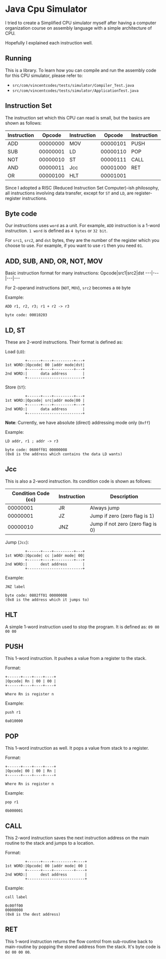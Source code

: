 # Java Cpu Simulator
I tried to create a Simplified CPU simulator myself after having a computer organization course on assembly language with a simple architecture of CPU.

Hopefully I explained each instruction well.

## Running
This is a library. To learn how you can compile and run the assembly code for this CPU simulator, please
refer to: 
- `src/com/vincentcodes/tests/simulator/Compiler_Test.java`
- `src/com/vincentcodes/tests/simulator/ApplicationTest.java`

## Instruction Set
The instruction set which this CPU can read is small, but the basics are shown as follows:

Instruction | Opcode | Instruction | Opcode | Instruction | Opcode
---|---|---|---|---|---
ADD | 00000000 | MOV | 00000101 | PUSH | 00001010
SUB | 00000001 | LD  | 00000110 | POP  | 00001011
NOT | 00000010 | ST  | 00000111 | CALL | 00001100
AND | 00000011 | Jcc | 00001000 | RET  | 00001101
OR  | 00000100 | HLT | 00001001 | 

Since I adopted a RISC (Reduced Instruction Set Computer)-ish philosophy, all instructions involving data transfer, except for `ST` and `LD`, are register-register instructions.

## Byte code
Our instructions uses `word` as a unit. For example, `ADD` instruction is a 1-word instruction. `1 word` is defined as `4 bytes` or `32 bit`.

For `src1`, `src2`, and `dst` bytes, they are the number of the register which you choose to use. For example, if you want to use `r1` then you need `01`.

## ADD, SUB, AND, OR, NOT, MOV
Basic instruction format for many instructions:
Opcode|src1|src2|dst
---|---|---|---

For 2-operand instructions (`NOT`, `MOV`), `src2` becomes a `00` byte

Example:
```
ADD r1, r2, r3; r1 + r2 -> r3

byte code: 00010203
```

## LD, ST
These are 2-word instructions. Their format is defined as:

Load (`LD`):
```
         +------+----+---------+---+
1st WORD:|Opcode| 00 |addr mode|dst|
         +------+----+---------+---+
2nd WORD:|      data address       |
         +-------------------------+
```

Store (`ST`):
```
         +------+----+---------+---+
1st WORD:|Opcode| src|addr mode|00 |
         +------+----+---------+---+
2nd WORD:|      data address       |
         +-------------------------+
```

**Note**: Currently, we have absolute (direct) addressing mode only (`0xff`)

Example:
```
LD addr, r1 ; addr -> r3

byte code: 0600ff01 00000008 
(0x8 is the address which contains the data LD wants)
```

## Jcc
This is also a 2-word instruction. Its condition code is shown as follows:

Condition Code (cc)|Instruction|Description
---|---|---
00000001| JR  | Always jump
00000001| JZ  | Jump if zero (zero flag is 1)
00000010| JNZ | Jump if not zero (zero flag is 0)

Jump (`Jcc`):
```
         +------+----+---------+---+
1st WORD:|Opcode| cc |addr mode| 00|
         +------+----+---------+---+
2nd WORD:|      dest address       |
         +-------------------------+
```

Example:
```
JNZ label

byte code: 0802ff01 00000008
(0x8 is the address which it jumps to)
```

## HLT
A simple 1-word instruction used to stop the program. It is defined as: `09 00 00 00`

## PUSH
This 1-word instruction. It pushes a value from a register to the stack.

Format:
```
+------+----+----+----+
|Opcode| Rn | 00 | 00 |
+------+----+----+----+

Where Rn is register n
```

Example:
```
push r1

0a010000
```

## POP
This 1-word instruction as well. It pops a value from stack to a register.

Format:
```
+------+----+----+----+
|Opcode| 00 | 00 | Rn |
+------+----+----+----+

Where Rn is register n
```

Example:
```
pop r1

0b000001
```

## CALL
This 2-word instruction saves the next instruction address on the main routine to the stack and jumps to a location.

Format:
```
         +------+----+---------+----+
1st WORD:|Opcode| 00 |addr mode| 00 |
         +------+----+---------+----+
2nd WORD:|      dest address        |
         +--------------------------+
```

Example:
```
call label

0c00ff00
00000008
(0x8 is the dest address)
```

## RET
This 1-word instruction returns the flow control from sub-routine back to main-routine by popping the stored address from the stack. It's byte code is `0d 00 00 00`.